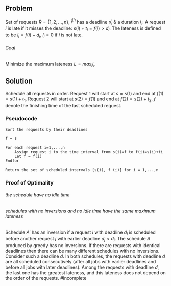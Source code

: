 ## Problem
Set of requests $R = \{1,2,...,n\}$, $i^{th}$ has a deadline $d_i$ & a duration $t_i$. A request $i$ is late if it misses the deadline: $s(i) + t_i = f(i) > d_i$. The lateness is defined to be $l_i = f(i) - d_i$, $l_i=0$ if $i$ is not late.
###### Goal
Minimize the maximum lateness $L=max_i l_i$.
## Solution
Schedule all requests in order. 
Request $1$ will start at $s=s(1)$ and end at $f(1)=s(1)+t_1$.
Request $2$ will start at $s(2) = f(1)$ and end at $f(2) = s(2) + t_2$.
$f$ denote the finishing time of the last scheduled request.
### Pseudocode
```
Sort the requests by their deadlines  

f = s

For each request i=1,...,n
	Assign request i to the time interval from s(i)=f to f(i)=s(i)+ti
	Let f = f(i)
Endfor

Return the set of scheduled intervals [s(i), f (i)] for i = 1,...,n
```
### Proof of Optimality
###### the schedule have no idle time
###### schedules with no inversions and no idle time have the same maximum lateness
Schedule $A'$ has an inversion if a request $i$ with deadline $d_i$ is scheduled before another request $j$ with earlier deadline $d_j < d_i$. 
The schedule $A$ produced by greedy has no inversions. If there are requests with identical deadlines then there can be many different schedules with no inversions.
Consider such a deadline $d$. In both schedules, the requests with deadline $d$ are all scheduled consecutively (after all jobs with earlier deadlines and before all jobs with later deadlines). Among the requests with deadline $d$, the last one has the greatest lateness, and this lateness does not depend on the order of the requests.
#incomplete
